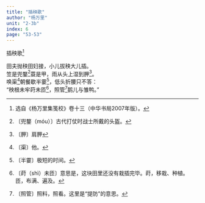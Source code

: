 ```yaml
---
title: "插秧歌"
author: "杨万里"
unit: "2-3b"
index: 6
page: "53-53"
---
```


插秧歌[^1-i]

田夫抛秧田妇接，小儿拔秧大儿插。  
笠是兜鍪[^1-j]蓑是甲，雨从头上湿到胛[^1-k]。  
唤渠[^1-l]朝餐歇半霎[^1-m]，低头折腰只不答：  
“秧根未牢莳未匝[^1-n]，照管[^1-o]鹅儿与雏鸭。”  

[^1-i]: 选自《杨万里集笺校》卷十三（中华书局2007年版）。
[^1-j]: 〔兜鍪（móu）〕古代打仗时战士所戴的头盔。
[^1-k]: 〔胛〕肩胛
[^1-l]: 〔渠〕他。
[^1-m]: 〔半霎〕极短的时间。
[^1-n]: 〔莳（shì）未匝〕意思是，这块田里还没有栽插完毕。莳，移栽、种植。匝，布满、遍及。
[^1-o]: 〔照管〕照料，照看。这里是“提防”的意思。
